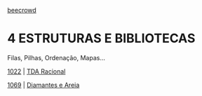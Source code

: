 [beecrowd](https://www.beecrowd.com.br/)
# 4 ESTRUTURAS E BIBLIOTECAS
Filas, Pilhas, Ordenação, Mapas...

[1022](/ESTRUTURAS/1022/) | [TDA Racional](https://www.beecrowd.com.br/repository/UOJ_1022.html)

[1069](/ESTRUTURAS/1069/) | [Diamantes e Areia](https://www.beecrowd.com.br/repository/UOJ_1069.html)

